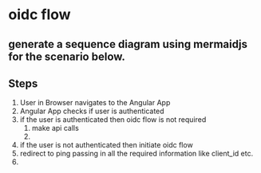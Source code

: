 # oidc flow
## generate a sequence diagram using mermaidjs for the scenario below.

## Steps
1. User in Browser navigates to the Angular App
2. Angular App checks if user is authenticated
3. if the user is authenticated then oidc flow is not required
   1. make api calls
   2.  
5. if the user is not authenticated then initiate oidc flow
6. redirect to ping passing in all the required information like client_id etc.
7. 
